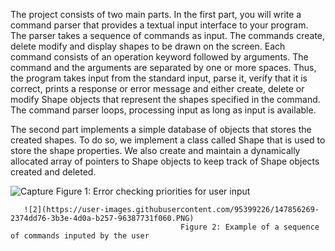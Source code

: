 The project consists of two main parts. In the first part, you will write a command parser that provides a textual input interface to your program. The parser takes a sequence of commands as input. The commands create, delete modify and display shapes to be drawn on the screen. Each command consists of an operation keyword followed by arguments. The command and the arguments are separated by one or more spaces.
Thus, the program takes input from the standard input, parse it, verify that it is correct, prints a response or error message and either create, delete or modify Shape objects that represent the shapes specified in the command. The command parser loops, processing input as long as input is available.

The second part implements a simple database of objects that stores the created shapes. To do so, we implement a class called Shape that is used to store the shape properties. We also create and maintain a dynamically allocated array of pointers to Shape objects to keep track of Shape objects created and deleted.
        
![Capture](https://user-images.githubusercontent.com/95399226/147856293-38885e1f-f37d-42a5-936c-6e1996fa7728.PNG)
                                          Figure 1: Error checking priorities for user input


       ![2](https://user-images.githubusercontent.com/95399226/147856269-2374dd76-3b3e-4d0a-b257-96387731f060.PNG)
                                          Figure 2: Example of a sequence of commands inputed by the user
                                         
                                         
